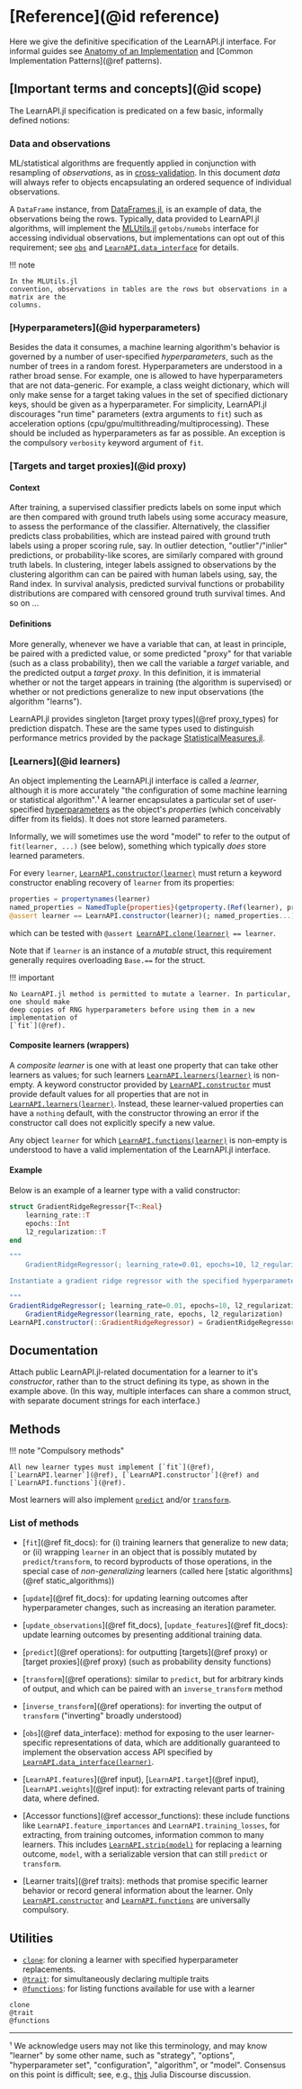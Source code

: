 # [Reference](@id reference)

Here we give the definitive specification of the LearnAPI.jl interface. For informal
guides see [Anatomy of an Implementation](@ref) and [Common Implementation
Patterns](@ref patterns).


## [Important terms and concepts](@id scope)

The LearnAPI.jl specification is predicated on a few basic, informally defined notions:


### Data and observations

ML/statistical algorithms are frequently applied in conjunction with resampling of
*observations*, as in
[cross-validation](https://en.wikipedia.org/wiki/Cross-validation_(statistics)). In this
document *data* will always refer to objects encapsulating an ordered sequence of
individual observations.

A `DataFrame` instance, from [DataFrames.jl](https://dataframes.juliadata.org/stable/), is
an example of data, the observations being the rows. Typically, data provided to
LearnAPI.jl algorithms, will implement the
[MLUtils.jl](https://juliaml.github.io/MLUtils.jl/stable) `getobs/numobs` interface for
accessing individual observations, but implementations can opt out of this requirement;
see [`obs`](@ref) and [`LearnAPI.data_interface`](@ref) for details.

!!! note

	In the MLUtils.jl
	convention, observations in tables are the rows but observations in a matrix are the
	columns.

### [Hyperparameters](@id hyperparameters)

Besides the data it consumes, a machine learning algorithm's behavior is governed by a
number of user-specified *hyperparameters*, such as the number of trees in a random
forest. Hyperparameters are understood in a rather broad sense. For example, one is
allowed to have hyperparameters that are not data-generic.  For example, a class weight
dictionary, which will only make sense for a target taking values in the set of specified
dictionary keys, should be given as a hyperparameter. For simplicity, LearnAPI.jl
discourages "run time" parameters (extra arguments to `fit`) such as acceleration
options (cpu/gpu/multithreading/multiprocessing). These should be included as
hyperparameters as far as possible. An exception is the compulsory `verbosity` keyword
argument of `fit`.


### [Targets and target proxies](@id proxy)

#### Context

After training, a supervised classifier predicts labels on some input which are then
compared with ground truth labels using some accuracy measure, to assess the performance
of the classifier. Alternatively, the classifier predicts class probabilities, which are
instead paired with ground truth labels using a proper scoring rule, say. In outlier
detection, "outlier"/"inlier" predictions, or probability-like scores, are similarly
compared with ground truth labels. In clustering, integer labels assigned to observations
by the clustering algorithm can can be paired with human labels using, say, the Rand
index. In survival analysis, predicted survival functions or probability distributions are
compared with censored ground truth survival times. And so on ...

#### Definitions

More generally, whenever we have a variable that can, at least in principle, be paired
with a predicted value, or some predicted "proxy" for that variable (such as a class
probability), then we call the variable a *target* variable, and the predicted output a
*target proxy*. In this definition, it is immaterial whether or not the target appears in
training (the algorithm is supervised) or whether or not predictions generalize to new
input observations (the algorithm "learns").

LearnAPI.jl provides singleton [target proxy types](@ref proxy_types) for prediction
dispatch. These are the same types used to distinguish performance metrics provided by the
package [StatisticalMeasures.jl](https://juliaai.github.io/StatisticalMeasures.jl/dev/).


### [Learners](@id learners)

An object implementing the LearnAPI.jl interface is called a *learner*, although it is
more accurately "the configuration of some machine learning or statistical algorithm".¹ A
learner encapsulates a particular set of user-specified [hyperparameters](@ref) as the
object's *properties* (which conceivably differ from its fields). It does not store
learned parameters.

Informally, we will sometimes use the word "model" to refer to the output of
`fit(learner, ...)` (see below), something which typically *does* store learned
parameters.

For every `learner`, [`LearnAPI.constructor(learner)`](@ref) must return a keyword
constructor enabling recovery of `learner` from its properties:

```julia
properties = propertynames(learner)
named_properties = NamedTuple{properties}(getproperty.(Ref(learner), properties))
@assert learner == LearnAPI.constructor(learner)(; named_properties...)
```

which can be tested with `@assert `[`LearnAPI.clone(learner)`](@ref)` == learner`.

Note that if `learner` is an instance of a *mutable* struct, this requirement
generally requires overloading `Base.==` for the struct.

!!! important

	No LearnAPI.jl method is permitted to mutate a learner. In particular, one should make
	deep copies of RNG hyperparameters before using them in a new implementation of
	[`fit`](@ref).

#### Composite learners (wrappers)

A *composite learner* is one with at least one property that can take other learners as
values; for such learners [`LearnAPI.learners(learner)`](@ref) is non-empty. A keyword
constructor provided by [`LearnAPI.constructor`](@ref) must provide default values for all
properties that are not in [`LearnAPI.learners(learner)`](@ref). Instead, these
learner-valued properties can have a `nothing` default, with the constructor throwing an
error if the constructor call does not explicitly specify a new value.

Any object `learner` for which [`LearnAPI.functions(learner)`](@ref) is non-empty is
understood to have a valid implementation of the LearnAPI.jl interface.

#### Example

Below is an example of a learner type with a valid constructor:

```julia
struct GradientRidgeRegressor{T<:Real}
	learning_rate::T
	epochs::Int
	l2_regularization::T
end

"""
	GradientRidgeRegressor(; learning_rate=0.01, epochs=10, l2_regularization=0.01)

Instantiate a gradient ridge regressor with the specified hyperparameters.

"""
GradientRidgeRegressor(; learning_rate=0.01, epochs=10, l2_regularization=0.01) =
	GradientRidgeRegressor(learning_rate, epochs, l2_regularization)
LearnAPI.constructor(::GradientRidgeRegressor) = GradientRidgeRegressor
```

## Documentation

Attach public LearnAPI.jl-related documentation for a learner to it's *constructor*,
rather than to the struct defining its type, as shown in the example above. (In this way,
multiple interfaces can share a common struct, with separate document strings for each
interface.)

## Methods

!!! note "Compulsory methods"

	All new learner types must implement [`fit`](@ref),
	[`LearnAPI.learner`](@ref), [`LearnAPI.constructor`](@ref) and
	[`LearnAPI.functions`](@ref).

Most learners will also implement [`predict`](@ref) and/or [`transform`](@ref). 

### List of methods

- [`fit`](@ref fit_docs): for (i) training learners that generalize to new
  data; or (ii) wrapping `learner` in an object that is possibly mutated by
  `predict`/`transform`, to record byproducts of those operations, in the special case of
  *non-generalizing* learners (called here [static algorithms](@ref static_algorithms))

- [`update`](@ref fit_docs): for updating learning outcomes after hyperparameter changes,
  such as increasing an iteration parameter.

- [`update_observations`](@ref fit_docs), [`update_features`](@ref fit_docs): update
  learning outcomes by presenting additional training data.

- [`predict`](@ref operations): for outputting [targets](@ref proxy) or [target
  proxies](@ref proxy) (such as probability density functions)

- [`transform`](@ref operations): similar to `predict`, but for arbitrary kinds of output,
  and which can be paired with an `inverse_transform` method

- [`inverse_transform`](@ref operations): for inverting the output of
  `transform` ("inverting" broadly understood)

- [`obs`](@ref data_interface): method for exposing to the user
  learner-specific representations of data, which are additionally guaranteed to
  implement the observation access API specified by
  [`LearnAPI.data_interface(learner)`](@ref).

- [`LearnAPI.features`](@ref input), [`LearnAPI.target`](@ref input),
  [`LearnAPI.weights`](@ref input): for extracting relevant parts of training data, where
  defined.

- [Accessor functions](@ref accessor_functions): these include functions like
  `LearnAPI.feature_importances` and `LearnAPI.training_losses`, for extracting, from
  training outcomes, information common to many learners. This includes
  [`LearnAPI.strip(model)`](@ref) for replacing a learning outcome, `model`, with a
  serializable version that can still `predict` or `transform`.

- [Learner traits](@ref traits): methods that promise specific learner behavior or
  record general information about the learner. Only [`LearnAPI.constructor`](@ref) and
  [`LearnAPI.functions`](@ref) are universally compulsory.


## Utilities

- [`clone`](@ref): for cloning a learner with specified hyperparameter replacements.
- [`@trait`](@ref): for simultaneously declaring multiple traits
- [`@functions`](@ref): for listing functions available for use with a learner 

```@docs
clone
@trait
@functions
```

---

¹ We acknowledge users may not like this terminology, and may know "learner" by some other
name, such as "strategy", "options", "hyperparameter set", "configuration", "algorithm",
or "model". Consensus on this point is difficult; see, e.g.,
[this](https://discourse.julialang.org/t/ann-learnapi-jl-proposal-for-a-basement-level-machine-learning-api/93048/20)
Julia Discourse discussion.
